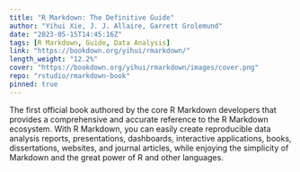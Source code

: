 ```yaml
---
title: "R Markdown: The Definitive Guide"
author: "Yihui Xie, J. J. Allaire, Garrett Grolemund"
date: "2023-05-15T14:45:16Z"
tags: [R Markdown, Guide, Data Analysis]
link: "https://bookdown.org/yihui/rmarkdown/"
length_weight: "12.2%"
cover: "https://bookdown.org/yihui/rmarkdown/images/cover.png"
repo: "rstudio/rmarkdown-book"
pinned: true
---
```


The first official book authored by the core R Markdown developers that provides a comprehensive and accurate reference to the R Markdown ecosystem. With R Markdown, you can easily create reproducible data analysis reports, presentations, dashboards, interactive applications, books, dissertations, websites, and journal articles, while enjoying the simplicity of Markdown and the great power of R and other languages.
